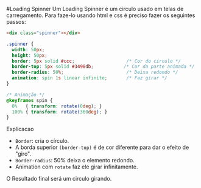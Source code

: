 #Loading Spinner
Um Loading Spinner é um circulo usado em telas de carregamento. Para faze-lo usando html e css é preciso fazer os seguintes passos:

```Html
<div class="spinner"></div>
```

```Css
.spinner {
  width: 50px;
  height: 50px;
  border: 5px solid #ccc;                   /* Cor do círculo */
  border-top: 5px solid #3498db;           /* Cor da parte animada */
  border-radius: 50%;                       /* Deixa redondo */
  animation: spin 1s linear infinite;       /* Faz girar */
}

/* Animação */
@keyframes spin {
  0%   { transform: rotate(0deg); }
  100% { transform: rotate(360deg); }
}
```
Explicacao
- ```Border```: cria o círculo.
- A borda superior ```(border-top)``` é de cor diferente para dar o efeito de "giro".
- ```Border-radius```: 50% deixa o elemento redondo.
- Animation com ```rotate``` faz ele girar infinitamente.

O Resultado final será um circulo girando.